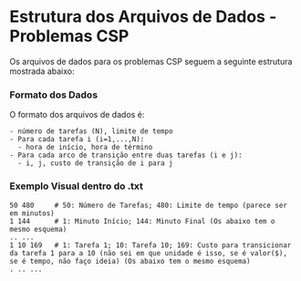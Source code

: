# Estrutura dos Arquivos de Dados - Problemas CSP

Os arquivos de dados para os problemas CSP seguem a seguinte estrutura mostrada abaixo:

### Formato dos Dados

O formato dos arquivos de dados é:
```
- número de tarefas (N), limite de tempo
- Para cada tarefa i (i=1,...,N): 
  - hora de início, hora de término
- Para cada arco de transição entre duas tarefas (i e j): 
  - i, j, custo de transição de i para j
```

### Exemplo Visual dentro do .txt
```
50 480     # 50: Número de Tarefas; 480: Limite de tempo (parece ser em minutos)
1 144      # 1: Minuto Início; 144: Minuto Final (Os abaixo tem o mesmo esquema)
.. ...
1 10 169   # 1: Tarefa 1; 10: Tarefa 10; 169: Custo para transicionar da tarefa 1 para a 10 (não sei em que unidade é isso, se é valor($), se é tempo, não faço ideia) (Os abaixo tem o mesmo esquema)
. .. ...
```

